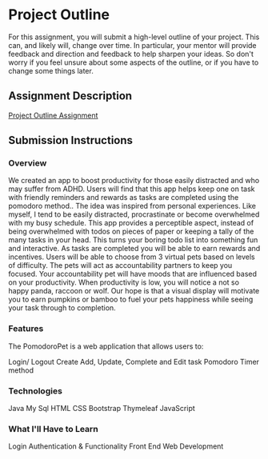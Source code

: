 # Project Outline
For this assignment, you will submit a high-level outline of your project. This can, and likely will, change over time. In particular, your mentor will provide feedback and direction and feedback to help sharpen your ideas. So don't worry if you feel unsure about some aspects of the outline, or if you have to change some things later.

## Assignment Description
[Project Outline Assignment](https://education.launchcode.org/liftoff/assignments/project-outline/)

## Submission Instructions

### Overview

We created an app to boost productivity for those easily  distracted and who may suffer from ADHD. Users will find that this app helps keep one on task with friendly reminders and rewards as tasks are completed using the pomodoro method.. The idea was inspired from personal experiences. Like myself, I tend to be easily distracted, procrastinate or become overwhelmed with my busy schedule. This app provides a perceptible aspect,  instead of  being overwhelmed with todos on pieces of paper or keeping a tally of the many tasks in your head. This turns your boring todo list into something fun and interactive. As tasks are completed you will be able to earn rewards and incentives.  Users will be able to choose from 3 virtual pets based on levels of difficulty. The pets will act as accountability partners to keep you focused. Your accountability pet will have moods that are influenced based on your productivity. When productivity is low, you will notice a not so happy panda, raccoon or wolf.  Our hope is that a visual display will motivate you to earn pumpkins or bamboo to fuel your pets happiness while seeing your task through to completion.



### Features

The PomodoroPet  is a web application that allows users to:


Login/ Logout
Create Add, Update, Complete and Edit task 
Pomodoro Timer method




### Technologies
Java
My Sql
HTML
CSS
Bootstrap
Thymeleaf
JavaScript


### What I'll Have to Learn

Login Authentication & Functionality
Front End Web Development

